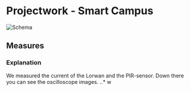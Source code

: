 # Projectwork - Smart Campus

![Schema]()
## Measures
### Explanation
We measured the current of the Lorwan and the PIR-sensor.
Down there you can see the oscilloscope images.
..* w